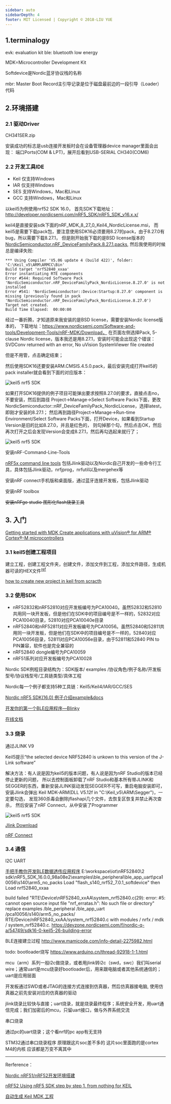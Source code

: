 ```yaml
---
sidebar: auto
sidebarDepth: 4
footer: MIT Licensed | Copyright © 2018-LIU YUE
---
```


## 1.terminalogy
evk: evaluation kit
ble: bluetooth low energy

MDK=Microcontroller Development Kit

Softdevice是Nordic蓝牙协议栈的名称

mbr: Master Boot Record主引导记录是位于磁盘最前边的一段引导（Loader）代码

## 2.环境搭建

### 2.1 驱动Driver

CH341SER.zip
	
安装成功的标志是usb连接开发板时会在设备管理器device manager里面会出现：
端口Ports(COM & LPT)，展开后看到USB-SERIAL CH340(COM6)
	
### 2.2 开发工具IDE

+ Keil 仅支持Windows
+ IAR 仅支持Windows
+ SES 支持Windows，Mac和Linux
+ GCC 支持Windows，Mac和Linux

以keil5为例使用nrf52 SDK 16.0，
首先SDK下载地址：http://developer.nordicsemi.com/nRF5_SDK/nRF5_SDK_v16.x.x/

keil4是直接安装sdk下面的nRF_MDK_8_27_0_Keil4_NordicLicense.msi，
而keil5是需要下载pack包，要注意使用SDK16必须要用8.27的pack，由于8.27.0有bug，所以需要下载8.27.1，
但是刚开始我下载的是BSD license版本的[NordicSemiconductor.nRF_DeviceFamilyPack.8.27.1.packs](https://developer.nordicsemi.com/nRF5_SDK/pieces/nRF_DeviceFamilyPack/),
然后我使用的时候总是编译失败:
```
*** Using Compiler 'V5.06 update 4 (build 422)', folder: 'C:\Keil_v5\ARM\ARMCC\Bin'
Build target 'nrf52840_xxaa'
Error instantiating RTE components
Error #544: Required Software Pack 'NordicSemiconductor.nRF_DeviceFamilyPack_NordicLicense.8.27.0' is not installed
Error #541: 'NordicSemiconductor::Device:Startup:8.27.0' component is missing (previously found in pack 'NordicSemiconductor.nRF_DeviceFamilyPack_NordicLicense.8.27.0')
Target not created.
Build Time Elapsed:  00:00:00
```
经过一番折腾，才知道原来我安装的是BSD license，需要安装Nordic license版本的，
下载地址：https://www.nordicsemi.com/Software-and-tools/Development-Tools/nRF-MDK/Download，
在页面左侧选择Pack, 5-clause Nordic license，版本我还是用8.27.1，安装时可能会出现这个错误：
SVDConv returned with an error, No uVision SystemViewer file created

但是不用管，点击确定结束；

然后使用SDK16还要安装ARM.CMSIS.4.5.0.pack，最后安装完成打开keil5的pack installer就会看到下面的对应版本：

![keil5 nrf5 SDK](/docs/docs_image/software/hardware/dk_nrf52_01.png)	

如果打开SDK16提供的例子项目可能弹出要求按照8.27.0的要求，直接点击no，不要安装，然后到路径
Project->Manage->Select Software Packs下面，更改NordicSemiconductor::nRF_DeviceFamilyPack_NordicLicense，选择latest，即刚才安装的8.27.1；
然后再到路径Project->Manage->Run-time Environment/Select Software Packs下面，打开Device，如果看到Startup Version是旧的比如8.27.0，并且是红色的，
则勾掉那个勾，然后点击OK，然后再次打开之后会发现Version会变成8.27.1，然后再勾选起来就行了；

![keil5 nrf5 SDK](/docs/docs_image/software/hardware/dk_nrf52_02.png)

安装nRF-Command-Line-Tools

[nRF5x command line tools](https://www.nordicsemi.com/Software-and-tools/Development-Tools/nRF-Command-Line-Tools/Download#infotabs)
包括Jlink驱动以及Nordic自己开发的一些命令行工具，具体包括Jlink驱动，nrfjprog，nrfutil以及mergehex等

安装nRF connect手机版和桌面版，通过蓝牙连接开发板，包括Jlink驱动

安装nRF toolbox

~~安装nRFgo studio 图形化flash烧录工具~~

## 3. 入门

[Getting started with MDK Create applications with µVision® for ARM® Cortex®-M microcontrollers](http://www2.keil.com/docs/default-source/default-document-library/mdk5-getting-started.pdf?sfvrsn=2[NC,L])

### 3.1 keil5创建工程项目

建立工程，创建工程文件夹，创建文件，添加文件到工程，添加文件路径，生成机器可读的HEX文件<sup>[ref](https://blog.csdn.net/qq_44713454/article/details/98889913)</sup>

[how to create new project in keil from scracth](https://devzone.nordicsemi.com/f/nordic-q-a/9098/how-to-create-new-project-in-keil-from-scracth)
	 
	
### 3.2 使用SDK

+ nRF52832和nRF52810对应开发板编号为PCA10040。虽然52832和52810共用同一块开发板，但是他们在SDK中的项目编号是不一样的，52832对应PCA10040目录，52810对应PCA10040e目录
+ nRF52840和nRF52811对应开发板编号为PCA10056。虽然52840和52811共用同一块开发板，但是他们在SDK中的项目编号是不一样的，52840对应PCA10056目录，52811对应PCA10056e目录，由于52811和52840 PIN to PIN兼容，软件也是完全兼容的
+ nRF52840 dongle编号为PCA10059
+ nRF51系列对应开发板编号为PCA10028

Nordic SDK例程目录结构为：SDK版本/ examples /协议角色/例子名称/开发板型号/协议栈型号/工具链类型/具体工程

Nordic每一个例子都支持5种工具链：Keil5/Keil4/IAR/GCC/SES

[Nordic nRF5 SDK(16.0) 例子介绍example&docs](https://www.cnblogs.com/iini/p/9095551.html)

[开发你的第一个BLE应用程序—Blinky](https://www.cnblogs.com/iini/p/8996025.html)
	
[在线文档](https://infocenter.nordicsemi.com/topic/sdk_nrf5_v16.0.0/getting_started_softdevice.html?cp=7_1_1_3)

### 3.3 烧录

通过JLINK V9

Keil5提示“the selected device NRF52840 is unkown to this version of the J-Link software”

解决方法：有人说是因为keil5的版本问题，有人说是因为nRF Studio的版本已经停止更新的问题，
所以去控制面板卸载了nRF Studio和基本所有带JLINK和SEGGER的东西，重新安装JLINK驱动发现SEGGER不可写，重启电脑安装即可，
安装Jlink会弹出 Keil MDK-ARM(DLL V5.12f in "C:\Keil_v5\ARM\Segger")，一定要勾选，
发现360杀毒会删除jflashapi几个文件，去恢复区恢复并禁止再次查杀，
然后安装了nRF Connect，从中安装了Programmer

![keil5 nrf5 SDK](/docs/docs_image/software/hardware/dk_nrf52_03.png)

[Jlink Download](https://www.segger.com/downloads/jlink/#J-LinkSoftwareAndDocumentationPack)

[nRF Connect](https://www.nordicsemi.com/Software-and-tools/Development-Tools/nRF-Connect-for-desktop/Download#infotabs)

### 3.4 通信

I2C UART

[手把手教你开发BLE数据透传应用程序](https://www.cnblogs.com/iini/p/9095622.html)
E:\workspace\iot\nRF52840\2 sdk\nRF5_SDK_16.0.0_98a08e2\examples\ble_peripheral\ble_app_uart\pca10056\s140\arm5_no_packs
Load "flash_s140_nrf52_7.0.1_softdevice"
then Load nrf52840_xxaa

build failed
"RTE\Device\nRF52840_xxAA\system_nrf52840.c(29): error: #5: cannot open source input file "nrf_erratas.h": No such file or directory"
 replace examples /ble_peripheral /ble_app_uart /pca10056/s140/arm5_no_packs/ RTE/Device/nRF52840_xxAA/system_nrf52840.c  with  modules / nrfx / mdk / system_nrf52840.c.
https://devzone.nordicsemi.com/f/nordic-q-a/54749/sdk16-0-keil5-26-building-error


BLE连接建立过程 http://www.mamicode.com/info-detail-2275982.html

todo:
bootloader烧写
https://www.arduino.cn/thread-92918-1-1.html

mcu（arm）系列一般i2c做烧录，或者用jlink转i2c（swd，swc）我们叫serial wire；通常uart是mcu烧录好bootloader后，用来跟电脑或者其他系统通信的；uart是应用层面

开发板通过SWD或者JTAG的连接方式连接到仿真器，然后仿真器接电脑,
使用仿真器之前先安装对应的仿真器的驱动 

jlink烧录比较快与直接；uart烧录，就是烧录最终程序；系统安全开发，用uart通信完成；我们加密后的mcu，只留uart接口，做与外界系统交流

串口烧录

通过pc的uart烧录；这个看nrf的pc app有无支持

STM32通过串口烧录程序  原理跟这片soc差不多的
这片soc里面跑的是cortex M4的内核  应该都是万变不离其中


 	
---

Rerference：

[Nordic nRF51/nRF52开发环境搭建](https://www.cnblogs.com/iini/p/9043565.html)	

[nRF52 Using nRF5 SDK step by step 1. from nothing for KEIL](https://www.youtube.com/watch?v=UnssEw1G_Zg)

[自动生成 Keil MDK 工程](https://help.aliyun.com/document_detail/143497.html)
